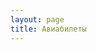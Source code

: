 ```yaml
---
layout: page
title: Авиабилеты
---
```


<!-- Box -->
<link rel=“import” href=“http://airtickets.gds.md/ru/index.php?S2_WEB_ID=RUDMIN">
